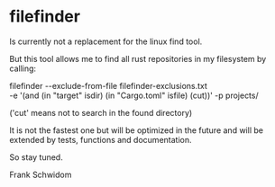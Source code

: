 # filefinder

Is currently not a replacement for the linux find tool.

But this tool allows me to find all rust repositories in my filesystem by calling:

filefinder --exclude-from-file filefinder-exclusions.txt \
 -e '(and (in "target" isdir) (in "Cargo.toml" isfile) (cut))' -p projects/
 
('cut' means not to search in the found directory)

It is not the fastest one but will be optimized in the future and will be extended by 
tests, functions and documentation.

So stay tuned.

Frank Schwidom
